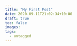 ```yaml
---
title: "My First Post"
date: 2020-09-11T21:02:34+10:00
draft: true
toc: false
images:
tags:
  - untagged
---
```


